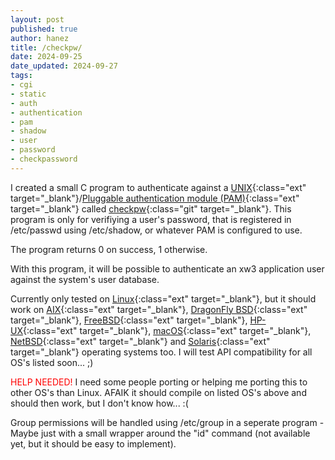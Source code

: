 ```yaml
---
layout: post
published: true
author: hanez
title: /checkpw/
date: 2024-09-25
date_updated: 2024-09-27
tags:
- cgi
- static
- auth
- authentication
- pam
- shadow
- user
- password
- checkpassword
---
```


I created a small C program to authenticate against a [UNIX](https://en.wikipedia.org/wiki/Unix){:class="ext" target="_blank"}/[Pluggable authentication module (PAM)](https://en.wikipedia.org/wiki/Pluggable_authentication_module){:class="ext" target="_blank"} called [checkpw](https://git.xw3.org/xw3/checkpw){:class="git" target="_blank"}. This program is only for verifiying a user's password, that is registered in /etc/passwd using /etc/shadow, or whatever PAM is configured to use.

The program returns 0 on success, 1 otherwise.

With this program, it will be possible to authenticate an xw3 application user against the system's user database.

Currently only tested on [Linux](https://kernel.org/){:class="ext" target="_blank"}, but it should work on [AIX](https://en.wikipedia.org/wiki/IBM_AIX){:class="ext" target="_blank"}, [DragonFly BSD](https://www.dragonflybsd.org/){:class="ext" target="_blank"}, [FreeBSD](https://www.freebsd.org/){:class="ext" target="_blank"}, [HP-UX](https://en.wikipedia.org/wiki/HP-UX){:class="ext" target="_blank"}, [macOS](https://en.wikipedia.org/wiki/MacOS){:class="ext" target="_blank"}, [NetBSD](https://netbsd.org/){:class="ext" target="_blank"} and [Solaris](https://en.wikipedia.org/wiki/Oracle_Solaris){:class="ext" target="_blank"} operating systems too. I will test API compatibility for all OS's listed soon... ;)

<span style="color:red;">HELP NEEDED!</span> I need some people porting or helping me porting this to other OS's than Linux. AFAIK it should compile on listed OS's above and should then work, but I don't know how... :(

Group permissions will be handled using /etc/group in a seperate program - Maybe just with a small wrapper around the "id" command (not available yet, but it should be easy to implement).

